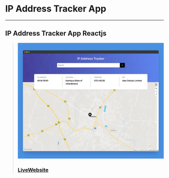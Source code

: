 # IP Address Tracker App
---
IP Address Tracker App Reactjs 
---
> ![Website](public/screenshotapp.png)
> ### [LiveWebsite]("")

